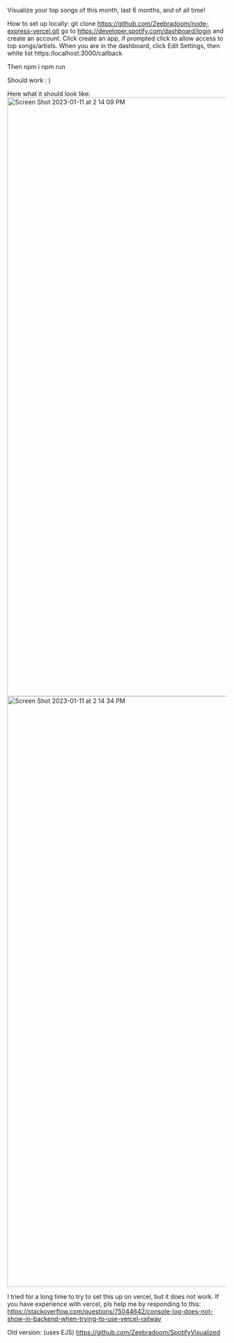 Visualize your top songs of this month, last 6 months, and of all time!

How to set up locally:
git clone https://github.com/Zeebradoom/node-express-vercel.git
go to https://developer.spotify.com/dashboard/login and create an account.
Click create an app, if prompted click to allow access to top songs/artists.
When you are in the dashboard, click Edit Settings, then white list https:/localhost:3000/callback

Then npm i
npm run

Should work : )

Here what it should look like:
<img width="1374" alt="Screen Shot 2023-01-11 at 2 14 09 PM" src="https://user-images.githubusercontent.com/44619956/211931637-d5784cef-b2f8-4318-83db-2e0b39a421de.png">
<img width="1355" alt="Screen Shot 2023-01-11 at 2 14 34 PM" src="https://user-images.githubusercontent.com/44619956/211931656-3827cadd-dc42-4daa-a89d-58a351e398a8.png">



I tried for a long time to try to set this up on vercel, but it does not work. If you have experience with vercel, pls help me by responding to this: https://stackoverflow.com/questions/75044642/console-log-does-not-show-in-backend-when-trying-to-use-vercel-railway


Old version: (uses EJS)
https://github.com/Zeebradoom/SpotifyVisualized
